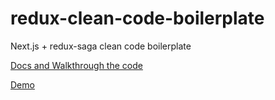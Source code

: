 # redux-clean-code-boilerplate

Next.js + redux-saga clean code boilerplate

[Docs and Walkthrough the code](https://mili-portfolio.vercel.app/blog/redux-clean-code)

[Demo](https://redux-clean-code-boilerplate-mili.vercel.app/)
